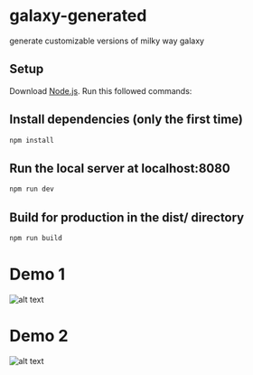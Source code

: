 # galaxy-generated
 generate customizable versions of milky way galaxy
 
## Setup
Download [Node.js](https://nodejs.org/en/download/).
Run this followed commands:


## Install dependencies (only the first time)
```sh
npm install
```

## Run the local server at localhost:8080
```sh
npm run dev
```
## Build for production in the dist/ directory
```sh
npm run build
```
# Demo 1
![alt text](https://github.com/wroetoshaw/galaxy-generator/blob/main/static/1.png)
# Demo 2
![alt text](https://github.com/wroetoshaw/galaxy-generator/blob/main/static/2.png)

